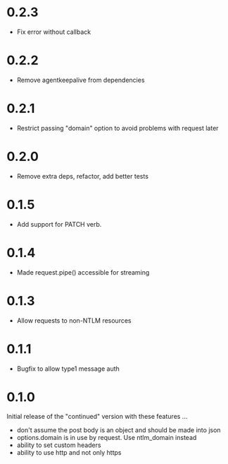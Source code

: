 # 0.2.3

* Fix error without callback

# 0.2.2

* Remove agentkeepalive from dependencies

# 0.2.1

* Restrict passing "domain" option to avoid problems with request later
# 0.2.0

* Remove extra deps, refactor, add better tests

# 0.1.5

* Add support for PATCH verb. 

# 0.1.4

* Made request.pipe() accessible for streaming

# 0.1.3

* Allow requests to non-NTLM resources

# 0.1.1

* Bugfix to allow type1 message auth

# 0.1.0

Initial release of the "continued" version with these features ...

* don't assume the post body is an object and should be made into json
* options.domain is in use by request. Use ntlm_domain instead
* ability to set custom headers
* ability to use http and not only https
